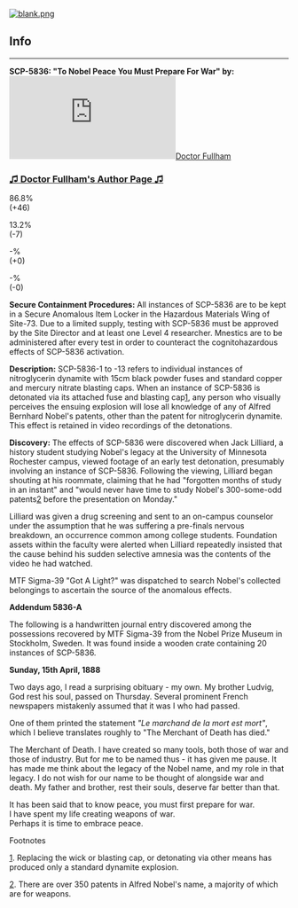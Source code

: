 [![blank.png](http://scp-jp-sandbox2.wikidot.com/local--files/nav:side/blank.png "Show Info")](#u-credit-view)

  
  

  

Info
----

* * *

  
**SCP-5836: "To Nobel Peace You Must Prepare For War" by:** [![Doctor Fullham](http://www.wikidot.com/avatar.php?userid=1989312&amp;size=small&amp;timestamp=1600488127)](http://www.wikidot.com/user:info/doctor-fullham)[Doctor Fullham](http://www.wikidot.com/user:info/doctor-fullham)  
  

### [♫ Doctor Fullham's Author Page ♫](http://www.scp-wiki.net/doctor-fullham)

86.8%  
(+46)

13.2%  
(-7)

\-%  
(+0)

\-%  
(-0)

**Secure Containment Procedures:** All instances of SCP-5836 are to be kept in a Secure Anomalous Item Locker in the Hazardous Materials Wing of Site-73. Due to a limited supply, testing with SCP-5836 must be approved by the Site Director and at least one Level 4 researcher. Mnestics are to be administered after every test in order to counteract the cognitohazardous effects of SCP-5836 activation.

**Description:** SCP-5836-1 to -13 refers to individual instances of nitroglycerin dynamite with 15cm black powder fuses and standard copper and mercury nitrate blasting caps. When an instance of SCP-5836 is detonated via its attached fuse and blasting cap[1](javascript:;), any person who visually perceives the ensuing explosion will lose all knowledge of any of Alfred Bernhard Nobel's patents, other than the patent for nitroglycerin dynamite. This effect is retained in video recordings of the detonations.

**Discovery:** The effects of SCP-5836 were discovered when Jack Lilliard, a history student studying Nobel's legacy at the University of Minnesota Rochester campus, viewed footage of an early test detonation, presumably involving an instance of SCP-5836. Following the viewing, Lilliard began shouting at his roommate, claiming that he had "forgotten months of study in an instant" and "would never have time to study Nobel's 300-some-odd patents[2](javascript:;) before the presentation on Monday."

Lilliard was given a drug screening and sent to an on-campus counselor under the assumption that he was suffering a pre-finals nervous breakdown, an occurrence common among college students. Foundation assets within the faculty were alerted when Lilliard repeatedly insisted that the cause behind his sudden selective amnesia was the contents of the video he had watched.

MTF Sigma-39 "Got A Light?" was dispatched to search Nobel's collected belongings to ascertain the source of the anomalous effects.

**Addendum 5836-A**

The following is a handwritten journal entry discovered among the possessions recovered by MTF Sigma-39 from the Nobel Prize Museum in Stockholm, Sweden. It was found inside a wooden crate containing 20 instances of SCP-5836.

**Sunday, 15th April, 1888**  
  
Two days ago, I read a surprising obituary - my own. My brother Ludvig, God rest his soul, passed on Thursday. Several prominent French newspapers mistakenly assumed that it was I who had passed.  
  
One of them printed the statement _"Le marchand de la mort est mort"_, which I believe translates roughly to "The Merchant of Death has died."  
  
The Merchant of Death. I have created so many tools, both those of war and those of industry. But for me to be named thus - it has given me pause. It has made me think about the legacy of the Nobel name, and my role in that legacy. I do not wish for our name to be thought of alongside war and death. My father and brother, rest their souls, deserve far better than that.  
  
It has been said that to know peace, you must first prepare for war.  
I have spent my life creating weapons of war.  
Perhaps it is time to embrace peace.

Footnotes

[1](javascript:;). Replacing the wick or blasting cap, or detonating via other means has produced only a standard dynamite explosion.

[2](javascript:;). There are over 350 patents in Alfred Nobel's name, a majority of which are for weapons.